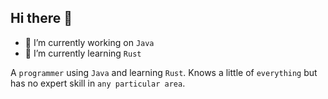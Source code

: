 ## Hi there 👋

- 🔭 I’m currently working on `Java`
- 🌱 I’m currently learning `Rust`

A `programmer` using `Java` and learning `Rust`. Knows a little of `everything` but has no expert skill in `any particular area`.
